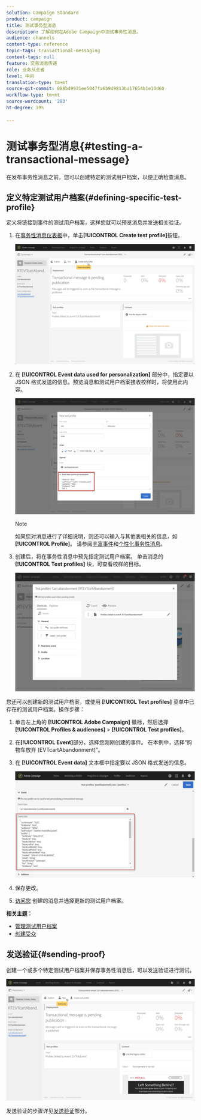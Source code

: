 ```yaml
---
solution: Campaign Standard
product: campaign
title: 测试事务型消息
description: 了解如何在Adobe Campaign中测试事务性消息。
audience: channels
content-type: reference
topic-tags: transactional-messaging
context-tags: null
feature: 交易消息传递
role: 业务从业者
level: 中间
translation-type: tm+mt
source-git-commit: 088b49931ee5047fa6b949813ba17654b1e10d60
workflow-type: tm+mt
source-wordcount: '283'
ht-degree: 39%

---
```



# 测试事务型消息{#testing-a-transactional-message}

在发布事务性消息之前，您可以创建特定的测试用户档案，以便正确检查消息。

## 定义特定测试用户档案{#defining-specific-test-profile}

定义将链接到事件的测试用户档案，这样您就可以预览消息并发送相关验证。

1. 在[事务性消息仪表板](../../channels/using/editing-transactional-message.md#accessing-transactional-messages)中，单击&#x200B;**[!UICONTROL Create test profile]**&#x200B;按钮。

   ![](assets/message-center_test-profile.png)

1. 在 **[!UICONTROL Event data used for personalization]** 部分中，指定要以 JSON 格式发送的信息。预览消息和测试用户档案接收校样时，将使用此内容。

   ![](assets/message-center_event-data.png)

   >[!NOTE]
   >
   >如果您对消息进行了详细说明，则还可以输入与其他表相关的信息，如&#x200B;**[!UICONTROL Profile]**。 请参阅[丰富事件](../../channels/using/configuring-transactional-event.md#enriching-the-transactional-message-content)和[个性化事务性消息](../../channels/using/editing-transactional-message.md#personalizing-a-transactional-message)。

1. 创建后，将在事务性消息中预先指定测试用户档案。 单击消息的 **[!UICONTROL Test profiles]** 块，可查看校样的目标。

   ![](assets/message-center_5.png)

您还可以创建新的测试用户档案，或使用 **[!UICONTROL Test profiles]** 菜单中已存在的测试用户档案。操作步骤：

1. 单击左上角的 **[!UICONTROL Adobe Campaign]** 徽标，然后选择 **[!UICONTROL Profiles & audiences]** > **[!UICONTROL Test profiles]**。
1. 在&#x200B;**[!UICONTROL Event]**&#x200B;部分，选择您刚刚创建的事件。 在本例中，选择“购物车放弃 (EVTcartAbandonment)”。
1. 在 **[!UICONTROL Event data]** 文本框中指定要以 JSON 格式发送的信息。

   ![](assets/message-center_3.png)

1. 保存更改。
1. [访问您](../../channels/using/editing-transactional-message.md#accessing-transactional-messages) 创建的消息并选择更新的测试用户档案。

**相关主题：**

* [管理测试用户档案](../../audiences/using/managing-test-profiles.md)
* [创建受众](../../audiences/using/creating-audiences.md)

## 发送验证{#sending-proof}

创建一个或多个特定测试用户档案并保存事务性消息后，可以发送验证进行测试。

![](assets/message-center_10.png)

发送验证的步骤详见[发送验证](../../sending/using/sending-proofs.md)部分。

